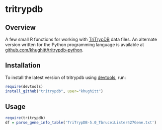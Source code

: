 tritrypdb
=========
Overview
--------
A few small R functions for working with [TriTrypDB](http://tritrypdb.org/tritrypdb/)
data files. An alternate version written for the Python programming language is 
available at
[github.com/khughitt/tritrypdb-python](https://www.github.com/khughitt/tritrypdb-python).

Installation
------------
To install the latest version of tritrypdb using [devtools](https://github.com/hadley/devtools), 
run:
```r
require(devtools)
install_github("tritrypdb", user="khughitt")
```

Usage
-----
```r
require(tritrypdb)
df = parse_gene_info_table('TriTrypDB-5.0_TbruceiLister427Gene.txt')
```

